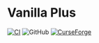 # Vanilla Plus

[![CI](https://github.com/ManasMods/vanilla_plus/workflows/CI/badge.svg)](https://github.com/thereapr/reincarnated_mod/actions/workflows/gradle_ci.yml)
![GitHub](https://img.shields.io/github/last-commit/ManasMods/vanilla_plus?logo=git&logoColor=FFFFFF)
[![CurseForge](https://img.shields.io/badge/dynamic/json?color=e04e14&label=CurseForge%20downloads&query=downloadCount&url=https%3A%2F%2Faddons-ecs.forgesvc.net%2Fapi%2Fv2%2Faddon%2F373693&cacheSeconds=3600&logo=curseforge)](https://www.curseforge.com/minecraft/mc-mods/vanilla_plus-mod-that-time-i-got-reincarnated-as-a-slime)


